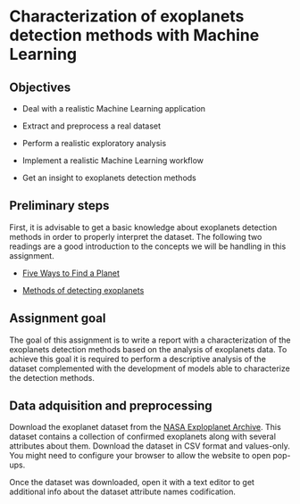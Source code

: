 # Characterization of exoplanets detection methods with Machine Learning

## Objectives

* Deal with a realistic Machine Learning application 

* Extract and preprocess a real dataset

* Perform a realistic exploratory analysis

* Implement a realistic Machine Learning workflow

* Get an insight to exoplanets detection methods

## Preliminary steps

First, it is advisable to get a basic knowledge about exoplanets detection methods in order to properly interpret the dataset. The following two readings are a good introduction to the concepts we will be handling in this assignment.

* [Five Ways to Find a Planet](https://exoplanets.nasa.gov/5-ways-to-find-a-planet/)

* [Methods of detecting exoplanets](https://en.wikipedia.org/wiki/Methods_of_detecting_exoplanets)

## Assignment goal

The goal of this assignment is to write a report with a characterization of the exoplanets detection methods based on the analysis of exoplanets data. To achieve this goal it is required to perform a descriptive analysis of the dataset complemented with the development of models able to characterize the detection methods.

## Data adquisition and preprocessing

Download the exoplanet dataset from the [NASA Exploplanet Archive](https://exoplanetarchive.ipac.caltech.edu/cgi-bin/TblView/nph-tblView?app=ExoTbls&config=planets). This dataset contains a collection of confirmed exoplanets along with several attributes about them. Download the dataset in CSV format and values-only. You might need to configure your browser to allow the website to open pop-ups.

Once the dataset was downloaded, open it with a text editor to get additional info about the dataset attribute names codification.
